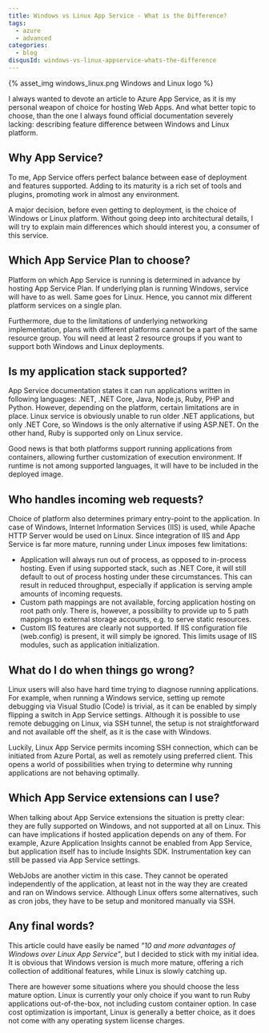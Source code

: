 ```yaml
---
title: Windows vs Linux App Service - What is the Difference?
tags:
  - azure
  - advanced
categories:
  - blog
disqusId: windows-vs-linux-appservice-whats-the-difference
---
```


{% asset_img windows_linux.png Windows and Linux logo %}

I always wanted to devote an article to Azure App Service, as it is my personal weapon of choice for hosting Web Apps. And what better topic to choose, than the one I always found official documentation severely lacking: describing feature difference between Windows and Linux platform.

<!-- more -->

## Why App Service?

To me, App Service offers perfect balance between ease of deployment and features supported. Adding to its maturity is a rich set of tools and plugins, promoting work in almost any environment. 

A major decision, before even getting to deployment, is the choice of Windows or Linux platform. Without going deep into architectural details, I will try to explain main differences which should interest you, a consumer of this service.

## Which App Service Plan to choose?

Platform on which App Service is running is determined in advance by hosting App Service Plan. If underlying plan is running Windows, service will have to as well. Same goes for Linux. Hence, you cannot mix different platform services on a single plan.

Furthermore, due to the limitations of underlying networking implementation, plans with different platforms cannot be a part of the same resource group. You will need at least 2 resource groups if you want to support both Windows and Linux deployments.

## Is my application stack supported?

App Service documentation states it can run applications written in following languages: .NET, .NET Core, Java, Node.js, Ruby, PHP and Python. However, depending on the platform, certain limitations are in place. Linux service is obviously unable to run older .NET applications, but only .NET Core, so Windows is the only alternative if using ASP.NET. On the other hand, Ruby is supported only on Linux service.

Good news is that both platforms support running applications from containers, allowing further customization of execution environment. If runtime is not among supported languages, it will have to be included in the deployed image.

## Who handles incoming web requests?

Choice of platform also determines primary entry-point to the application. In case of Windows, Internet Information Services (IIS) is used, while Apache HTTP Server would be used on Linux. Since integration of IIS and App Service is far more mature, running under Linux imposes few limitations:

* Application will always run out of process, as opposed to in-process hosting. Even if using supported stack, such as .NET Core, it will still default to out of process hosting under these circumstances. This can result in reduced throughput, especially if application is serving ample amounts of incoming requests.
* Custom path mappings are not available, forcing application hosting on root path only. There is, however, a possibility to provide up to 5 path mappings to external storage accounts, e.g. to serve static resources.
* Custom IIS features are clearly not supported. If IIS configuration file (web.config) is present, it will simply be ignored. This limits usage of IIS modules, such as application initialization.

## What do I do when things go wrong?

Linux users will also have hard time trying to diagnose running applications. For example, when running a Windows service, setting up remote debugging via Visual Studio (Code) is trivial, as it can be enabled by simply flipping a switch in App Service settings. Although it is possible to use remote debugging on Linux, via SSH tunnel, the setup is not straightforward and not available off the shelf, as it is the case with Windows.

Luckily, Linux App Service permits incoming SSH connection, which can be initiated from Azure Portal, as well as remotely using preferred client. This opens a world of possibilities when trying to determine why running applications are not behaving optimally.

## Which App Service extensions can I use?

When talking about App Service extensions the situation is pretty clear: they are fully supported on Windows, and not supported at all on Linux. This can have implications if hosted application depends on any of them. For example, Azure Application Insights cannot be enabled from App Service, but application itself has to include Insights SDK. Instrumentation key can still be passed via App Service settings.

WebJobs are another victim in this case. They cannot be operated independently of the application, at least not in the way they are created and ran on Windows service. Although Linux offers some alternatives, such as cron jobs, they have to be setup and monitored manually via SSH.

## Any final words?

This article could have easily be named _"10 and more advantages of Windows over Linux App Service"_, but I decided to stick with my initial idea. It is obvious that Windows version is much more mature, offering a rich collection of additional features, while Linux is slowly catching up.

There are however some situations where you should choose the less mature option. Linux is currently your only choice if you want to run Ruby applications out-of-the-box, not including custom container option. In case cost optimization is important, Linux is generally a better choice, as it does not come with any operating system license charges.
